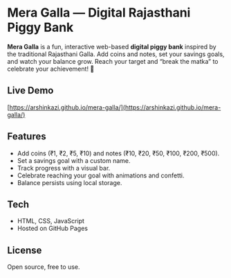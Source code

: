 # Mera Galla — Digital Rajasthani Piggy Bank

**Mera Galla** is a fun, interactive web-based **digital piggy bank** inspired by the traditional Rajasthani Galla. Add coins and notes, set your savings goals, and watch your balance grow. Reach your target and “break the matka” to celebrate your achievement! 🎉

## Live Demo
[https://arshinkazi.github.io/mera-galla/](https://arshinkazi.github.io/mera-galla/)

## Features
- Add coins (₹1, ₹2, ₹5, ₹10) and notes (₹10, ₹20, ₹50, ₹100, ₹200, ₹500).  
- Set a savings goal with a custom name.  
- Track progress with a visual bar.  
- Celebrate reaching your goal with animations and confetti.  
- Balance persists using local storage.

## Tech
- HTML, CSS, JavaScript  
- Hosted on GitHub Pages  

## License
Open source, free to use.
